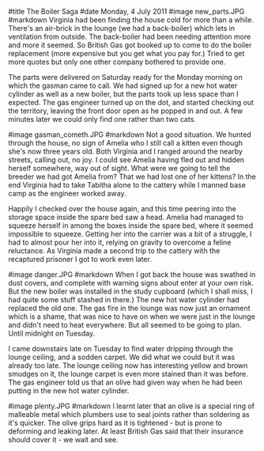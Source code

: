#title The Boiler Saga
#date Monday, 4 July 2011
#image new_parts.JPG
#markdown
Virginia had been finding the house cold for more than a while. 	There's an air-brick in the lounge (we had a back-boiler) which 	lets in ventilation from outside. The back-boiler had been needing 	attention more and more it seemed. So British Gas got booked up to 	come to do the boiler replacement (more expensive but you get what 	you pay for.) Tried to get more quotes but only one other company 	bothered to provide one.

The parts were delivered on Saturday ready for the Monday morning 	on which the gasman came to call. We had signed up for a new hot 	water cylinder as well as a new boiler, but the parts took up less 	space than I expected. The gas engineer turned up on the dot, and 	started checking out the territory, leaving the front door open as 	he popped in and out. A few minutes later we could only find one 	rather than two cats.

#image gasman_cometh.JPG
#markdown
Not a good situation. We hunted through the house, no sign of 		Amelia who I still call a kitten even though she's now three years 	old. Both Virginia and I ranged around the nearby streets, calling 	out, no joy. I could see Amelia having fled out and hidden herself 	somewhere, way out of sight. What were we going to tell the breeder 	we had got Amelia from? That we had lost one of her kittens? In the 	end Virginia had to take Tabitha alone to the cattery while I 		manned base camp as the engineer worked away.

Happily I checked over the house again, and this time peering into 	the storage space inside the spare bed saw a head. Amelia had 		managed to squeeze herself in among the boxes inside the spare bed, 	where it seemed impossible to squeeze. Getting her into the carrier 	was a bit of a struggle, I had to almost pour her into it, relying 	on gravity to overcome a feline reluctance. As Virginia made a 		second trip to the cattery with the recaptured prisoner I got to 	work even later.

#image danger.JPG
#markdown
When I got back the house was swathed in dust covers, and complete 	with warning signs about enter at your own risk. But the new boiler 	was installed in the study cupboard (which I shall miss, I had 		quite some stuff stashed in there.) The new hot water cylinder had 	replaced the old one. The gas fire in the lounge was now just an 	ornament which is a shame, that was nice to have on when we were 	just in the lounge and didn't need to heat everywhere. But all 		seemed to be going to plan. Until midnight on Tuesday.

I came downstairs late on Tuesday to find water dripping through 	the lounge ceiling, and a sodden carpet. We did what we could but 	it was already too late. The lounge ceiling now has interesting 	yellow and brown smudges on it, the lounge carpet is even more 		stained than it was before. The gas engineer told us that an olive 	had given way when he had been putting in the new hot water cylinder.

#image plenty.JPG
#markdown
I learnt later that an olive is a special ring of malleable metal 	which plumbers use to seal joints rather than soldering as it's 	quicker. The olive grips hard as it is tightened - but is prone to 	deforming and leaking later. At least British Gas said that their 	insurance should cover it - we wait and see.
